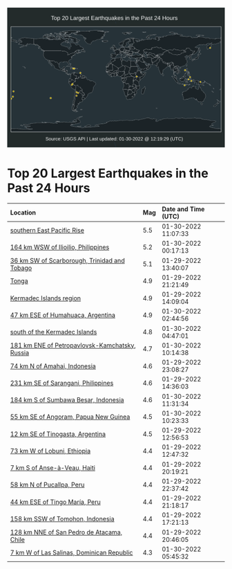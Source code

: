 ![Map](./map.png)

# Top 20 Largest Earthquakes in the Past 24 Hours

| Location | Mag | Date and Time (UTC) |
|:---|:---|:---|
| [southern East Pacific Rise](https://earthquake.usgs.gov/earthquakes/eventpage/us7000ggdt) | 5.5 | 01-30-2022 11:07:33 |
| [164 km WSW of Ilioilio, Philippines](https://earthquake.usgs.gov/earthquakes/eventpage/us7000ggb9) | 5.2 | 01-30-2022 00:17:13 |
| [36 km SW of Scarborough, Trinidad and Tobago](https://earthquake.usgs.gov/earthquakes/eventpage/us7000gg80) | 5.1 | 01-29-2022 13:40:07 |
| [Tonga](https://earthquake.usgs.gov/earthquakes/eventpage/us7000ggae) | 4.9 | 01-29-2022 21:21:49 |
| [Kermadec Islands region](https://earthquake.usgs.gov/earthquakes/eventpage/us7000gg88) | 4.9 | 01-29-2022 14:09:04 |
| [47 km ESE of Humahuaca, Argentina](https://earthquake.usgs.gov/earthquakes/eventpage/us7000ggbq) | 4.9 | 01-30-2022 02:44:56 |
| [south of the Kermadec Islands](https://earthquake.usgs.gov/earthquakes/eventpage/us7000ggc7) | 4.8 | 01-30-2022 04:47:01 |
| [181 km ENE of Petropavlovsk-Kamchatsky, Russia](https://earthquake.usgs.gov/earthquakes/eventpage/us7000ggdj) | 4.7 | 01-30-2022 10:14:38 |
| [74 km N of Amahai, Indonesia](https://earthquake.usgs.gov/earthquakes/eventpage/us7000ggav) | 4.6 | 01-29-2022 23:08:27 |
| [231 km SE of Sarangani, Philippines](https://earthquake.usgs.gov/earthquakes/eventpage/us7000gg8g) | 4.6 | 01-29-2022 14:36:03 |
| [184 km S of Sumbawa Besar, Indonesia](https://earthquake.usgs.gov/earthquakes/eventpage/us7000ggdy) | 4.6 | 01-30-2022 11:31:34 |
| [55 km SE of Angoram, Papua New Guinea](https://earthquake.usgs.gov/earthquakes/eventpage/us7000ggdl) | 4.5 | 01-30-2022 10:23:33 |
| [12 km SE of Tinogasta, Argentina](https://earthquake.usgs.gov/earthquakes/eventpage/us7000gg7r) | 4.5 | 01-29-2022 12:56:53 |
| [73 km W of Lobuni, Ethiopia](https://earthquake.usgs.gov/earthquakes/eventpage/us7000gg7s) | 4.4 | 01-29-2022 12:47:32 |
| [7 km S of Anse-à-Veau, Haiti](https://earthquake.usgs.gov/earthquakes/eventpage/us7000gg9y) | 4.4 | 01-29-2022 20:19:21 |
| [58 km N of Pucallpa, Peru](https://earthquake.usgs.gov/earthquakes/eventpage/us7000ggar) | 4.4 | 01-29-2022 22:37:42 |
| [44 km ESE of Tingo María, Peru](https://earthquake.usgs.gov/earthquakes/eventpage/us7000gga9) | 4.4 | 01-29-2022 21:18:17 |
| [158 km SSW of Tomohon, Indonesia](https://earthquake.usgs.gov/earthquakes/eventpage/us7000gg96) | 4.4 | 01-29-2022 17:21:13 |
| [128 km NNE of San Pedro de Atacama, Chile](https://earthquake.usgs.gov/earthquakes/eventpage/us7000gga0) | 4.4 | 01-29-2022 20:46:05 |
| [7 km W of Las Salinas, Dominican Republic](https://earthquake.usgs.gov/earthquakes/eventpage/us7000ggcc) | 4.3 | 01-30-2022 05:45:32 |
